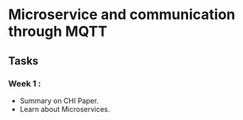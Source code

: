 # Microservice and communication through MQTT

## Tasks
### Week 1 : 
- Summary on CHI Paper. 
- Learn about Microservices.